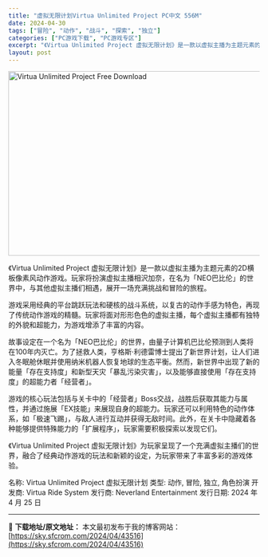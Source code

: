```yaml
---
title: "虚拟无限计划Virtua Unlimited Project PC中文 556M"
date: 2024-04-30
tags: ["冒险", "动作", "战斗", "探索", "独立"]
categories: ["PC游戏下载", "PC游戏专区"]
excerpt: "《Virtua Unlimited Project 虚拟无限计划》是一款以虚拟主播为主题元素的2D横板像素风动作游戏。玩家将扮演虚拟主播相沢加奈，在名为「NEO巴比伦」的世界中，与其他虚拟主播们相遇，展开一场充满挑战和冒险的旅程。 游戏采用经典的平台跳跃玩法和硬核的战斗系统，以复古的动作手感为特色，&hellip;"
layout: post
---
```


<img class="aligncenter" src="https://sky.sfcrom.com/wp-content/uploads/2024/04/678e6-Virtua-Unlimited-Project-Free-Download.jpg" alt="Virtua Unlimited Project Free Download" width="660" height="370" />

《Virtua Unlimited Project 虚拟无限计划》是一款以虚拟主播为主题元素的2D横板像素风动作游戏。玩家将扮演虚拟主播相沢加奈，在名为「NEO巴比伦」的世界中，与其他虚拟主播们相遇，展开一场充满挑战和冒险的旅程。

游戏采用经典的平台跳跃玩法和硬核的战斗系统，以复古的动作手感为特色，再现了传统动作游戏的精髓。玩家将面对形形色色的虚拟主播，每个虚拟主播都有独特的外貌和超能力，为游戏增添了丰富的内容。

故事设定在一个名为「NEO巴比伦」的世界，由量子计算机巴比伦预测到人类将在100年内灭亡。为了拯救人类，亨格斯·利德雷博士提出了新世界计划，让人们进入冬眠舱休眠并使用纳米机器人恢复地球的生态平衡。然而，新世界中出现了新的能量「存在支持度」和新型天灾「暴乱污染灾害」，以及能够直接使用「存在支持度」的超能力者「经营者」。

游戏的核心玩法包括与关卡中的「经营者」Boss交战，战胜后获取其能力与属性，并通过施展「EX技能」来展现自身的超能力。玩家还可以利用特色的动作体系，如「极速飞踢」，与敌人进行互动并获得无敌时间。此外，在关卡中隐藏着各种能够提供特殊能力的「扩展程序」，玩家需要积极探索以发现它们。

《Virtua Unlimited Project 虚拟无限计划》为玩家呈现了一个充满虚拟主播们的世界，融合了经典动作游戏的玩法和新颖的设定，为玩家带来了丰富多彩的游戏体验。

名称: Virtua Unlimited Project 虚拟无限计划
类型: 动作, 冒险, 独立, 角色扮演
开发商: Virtua Ride System
发行商: Neverland Entertainment
发行日期: 2024 年 4 月 25 日

---
📖 **下载地址/原文地址：** 本文最初发布于我的博客网站：[https://sky.sfcrom.com/2024/04/43516](https://sky.sfcrom.com/2024/04/43516)
